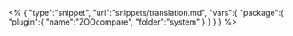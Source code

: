 <% {
	"type":"snippet", "url":"snippets/translation.md", "vars":{
		"package":{
			"plugin":{
				"name":"ZOOcompare",
				"folder":"system"
			}
		}
	}
} %>